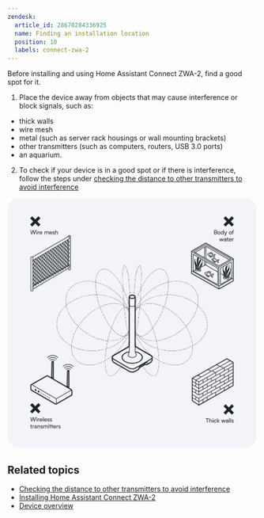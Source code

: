 ```yaml
---
zendesk:
  article_id: 28670284336925
  name: Finding an installation location
  position: 10
  labels: connect-zwa-2
---
```


Before installing and using Home Assistant Connect ZWA-2, find a good spot for it.

1. Place the device away from objects that may cause interference or block signals, such as:
  - thick walls
  - wire mesh
  - metal (such as server rack housings or wall mounting brackets)
  - other transmitters (such as computers, routers, USB 3.0 ports)
  - an aquarium.
2. To check if your device is in a good spot or if there is interference, follow the steps under [checking the distance to other transmitters to avoid interference](/hc/en-us/articles/28670741134365)

![Image of device with potential sources of interference: wire mesh, body of water, wireless transmitter, thick wall](/static/img/connect-zwa-2/zwa-2-find-device-location.png)

## Related topics

- [Checking the distance to other transmitters to avoid interference](/hc/en-us/articles/28670741134365)
- [Installing Home Assistant Connect ZWA-2](/hc/en-us/articles/28685750450205)
- [Device overview](/hc/en-us/articles/28670192316189)